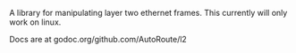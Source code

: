 A library for manipulating layer two ethernet frames. This currently will only work on linux.

Docs are at godoc.org/github.com/AutoRoute/l2
